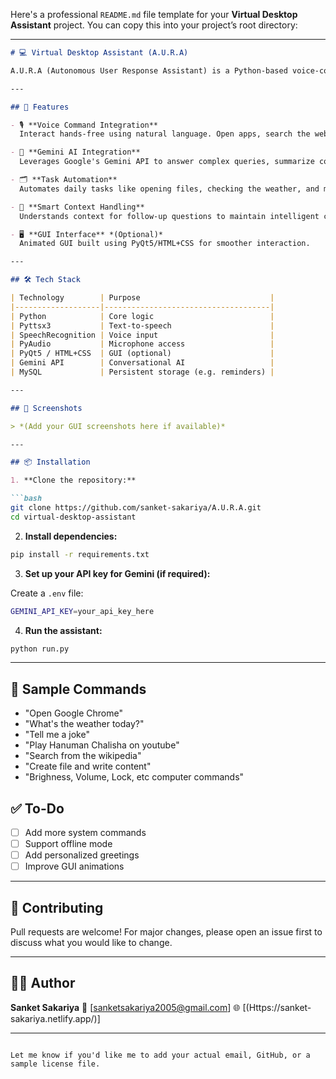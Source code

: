 Here's a professional `README.md` file template for your **Virtual Desktop Assistant** project. You can copy this into your project’s root directory:

---

````markdown
# 💻 Virtual Desktop Assistant (A.U.R.A)

A.U.R.A (Autonomous User Response Assistant) is a Python-based voice-controlled virtual desktop assistant powered by speech recognition and Gemini AI. It performs various system-level tasks and answers queries in real time with intelligent conversational capabilities.

---

## 🚀 Features

- 🎙️ **Voice Command Integration**  
  Interact hands-free using natural language. Open apps, search the web, set reminders, and more.

- 🤖 **Gemini AI Integration**  
  Leverages Google's Gemini API to answer complex queries, summarize content, generate ideas, and provide contextual suggestions.

- 🗂️ **Task Automation**  
  Automates daily tasks like opening files, checking the weather, and managing reminders.

- 🧠 **Smart Context Handling**  
  Understands context for follow-up questions to maintain intelligent conversation flow.

- 🖥️ **GUI Interface** *(Optional)*  
  Animated GUI built using PyQt5/HTML+CSS for smoother interaction.

---

## 🛠️ Tech Stack

| Technology        | Purpose                             |
|-------------------|-------------------------------------|
| Python            | Core logic                          |
| Pyttsx3           | Text-to-speech                      |
| SpeechRecognition | Voice input                         |
| PyAudio           | Microphone access                   |
| PyQt5 / HTML+CSS  | GUI (optional)                      |
| Gemini API        | Conversational AI                   |
| MySQL             | Persistent storage (e.g. reminders) |

---

## 📸 Screenshots

> *(Add your GUI screenshots here if available)*

---

## 📦 Installation

1. **Clone the repository:**

```bash
git clone https://github.com/sanket-sakariya/A.U.R.A.git
cd virtual-desktop-assistant
````

2. **Install dependencies:**

```bash
pip install -r requirements.txt
```

3. **Set up your API key for Gemini (if required):**

Create a `.env` file:

```bash
GEMINI_API_KEY=your_api_key_here
```

4. **Run the assistant:**

```bash
python run.py
```

---

## 🧠 Sample Commands

* "Open Google Chrome"
* "What's the weather today?"
* "Tell me a joke"
* "Play Hanuman Chalisha on youtube"
* "Search from the wikipedia"
* "Create file and write content"
* "Brighness, Volume, Lock, etc computer commands"


## ✅ To-Do

* [ ] Add more system commands
* [ ] Support offline mode
* [ ] Add personalized greetings
* [ ] Improve GUI animations

---

## 🤝 Contributing

Pull requests are welcome! For major changes, please open an issue first to discuss what you would like to change.

---


## 🙋‍♂️ Author

**Sanket Sakariya**
📧 \[sanketsakariya2005@gmail.com]
🌐 \[(Https://sanket-sakariya.netlify.app/)]

---

```

Let me know if you'd like me to add your actual email, GitHub, or a sample license file.
```
